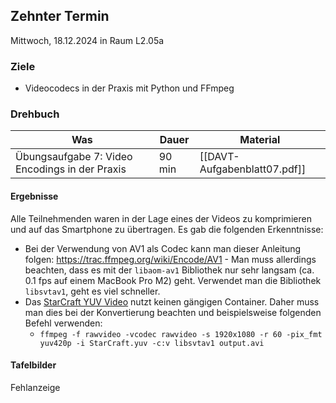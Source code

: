 ## Zehnter Termin


Mittwoch, 18.12.2024 in Raum L2.05a

### Ziele

- Videocodecs in der Praxis mit Python und FFmpeg


### Drehbuch

| Was                                            | Dauer  | Material                                            |
| ---------------------------------------------- | ------ | --------------------------------------------------- |
| Übungsaufgabe 7: Video Encodings in der Praxis | 90 min | [[DAVT-Aufgabenblatt07.pdf]]                        |


#### Ergebnisse 

Alle Teilnehmenden waren in der Lage eines der Videos zu komprimieren und auf das Smartphone zu übertragen. Es gab die folgenden Erkenntnisse:
- Bei der Verwendung von AV1 als Codec kann man dieser Anleitung folgen: https://trac.ffmpeg.org/wiki/Encode/AV1 - Man muss allerdings beachten, dass es mit der `libaom-av1` Bibliothek nur sehr langsam (ca. 0.1 fps auf einem MacBook Pro M2) geht. Verwendet man die Bibliothek `libsvtav1`, geht es viel schneller.
- Das [StarCraft YUV Video](https://dash-large-files.akamaized.net/WAVE/3GPP/5GVideo/ReferenceSequences/StarCraft/) nutzt keinen gängigen Container. Daher muss man dies bei der Konvertierung beachten und beispielsweise folgenden Befehl verwenden:
	- `ffmpeg -f rawvideo -vcodec rawvideo -s 1920x1080 -r 60 -pix_fmt yuv420p -i StarCraft.yuv -c:v libsvtav1 output.avi `

#### Tafelbilder

Fehlanzeige